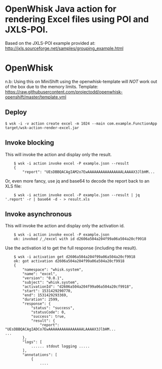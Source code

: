 # OpenWhisk Java action for rendering Excel files using POI and JXLS-POI.
Based on the JXLS-POI example provided at: http://jxls.sourceforge.net/samples/grouping_example.html

# OpenWhisk #

n.b: Using this on MiniShift using the openwhisk-template will *NOT* work out of the box due to the memory limits. Template: https://raw.githubusercontent.com/projectodd/openwhisk-openshift/master/template.yml

## Deploy ##
``
$ wsk -i -v action create excel -m 1024 --main com.example.FunctionApp target/wsk-action-render-excel.jar
``
    
## Invoke blocking ##
This will invoke the action and display only the result.
```
    $ wsk -i action invoke excel -P example.json --result
    {
        "report": "UEsDBBQACAgIAM2o7EwAAAAAAAAAAAAAAAALAAAAX3JlbHM...
```
Or, even more fancy, use jq and base64 to decode the report back to an XLS file:
```
    $ wsk -i action invoke excel -P example.json --result | jq '.report' -r | base64 -d - > result.xls
```

## Invoke asynchronous ##
This will invoke the action and display only the activation id.
```
    $ wsk -i action invoke excel -P example.json 
    ok: invoked /_/excel with id d2606a504a204f99a06a504a20cf9918
```
Use the activation id to get the full response (including the result).
```
    $ wsk -i activation get d2606a504a204f99a06a504a20cf9918
    ok: got activation d2606a504a204f99a06a504a20cf9918
    {
        "namespace": "whisk.system",
        "name": "excel",
        "version": "0.0.1",
        "subject": "whisk.system",
        "activationId": "d2606a504a204f99a06a504a20cf9918",
        "start": 1531429290770,
        "end": 1531429293369,
        "duration": 2599,
        "response": {
            "status": "success",
            "statusCode": 0,
            "success": true,
            "result": {
                "report": "UEsDBBQACAgIADCo7EwAAAAAAAAAAAAAAAALAAAAX3JlbHM...
...
        },
        "logs": [
            ...... stdout logging .....
        ],
        "annotations": [
            {
                ....
```
